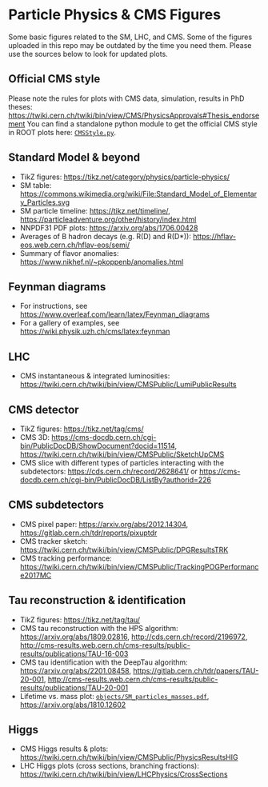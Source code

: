 # Particle Physics & CMS Figures
Some basic figures related to the SM, LHC, and CMS.
Some of the figures uploaded in this repo may be outdated by the time you need them.
Please use the sources below to look for updated plots.

## Official CMS style
Please note the rules for plots with CMS data, simulation, results in PhD theses:
https://twiki.cern.ch/twiki/bin/view/CMS/PhysicsApprovals#Thesis_endorsement
You can find a standalone python module to get the official CMS style in ROOT plots here:
[`CMSStyle.py`](https://github.com/cms-tau-pog/TauFW/blob/master/Plotter/python/plot/CMSStyle.py).

## Standard Model & beyond
- TikZ figures: https://tikz.net/category/physics/particle-physics/
- SM table: https://commons.wikimedia.org/wiki/File:Standard_Model_of_Elementary_Particles.svg
- SM particle timeline: https://tikz.net/timeline/, https://particleadventure.org/other/history/index.html
- NNPDF31 PDF plots: https://arxiv.org/abs/1706.00428
- Averages of B hadron decays (e.g. R(D) and R(D*)): https://hflav-eos.web.cern.ch/hflav-eos/semi/
- Summary of flavor anomalies: https://www.nikhef.nl/~pkoppenb/anomalies.html

## Feynman diagrams
- For instructions, see https://www.overleaf.com/learn/latex/Feynman_diagrams
- For a gallery of examples, see https://wiki.physik.uzh.ch/cms/latex:feynman

## LHC
- CMS instantaneous & integrated luminosities: https://twiki.cern.ch/twiki/bin/view/CMSPublic/LumiPublicResults

## CMS detector
- TikZ figures: https://tikz.net/tag/cms/
- CMS 3D: https://cms-docdb.cern.ch/cgi-bin/PublicDocDB/ShowDocument?docid=11514, https://twiki.cern.ch/twiki/bin/view/CMSPublic/SketchUpCMS
- CMS slice with different types of particles interacting with the subdetectors: https://cds.cern.ch/record/2628641/ or https://cms-docdb.cern.ch/cgi-bin/PublicDocDB/ListBy?authorid=226

## CMS subdetectors
- CMS pixel paper: https://arxiv.org/abs/2012.14304, https://gitlab.cern.ch/tdr/reports/pixuptdr
- CMS tracker sketch: https://twiki.cern.ch/twiki/bin/view/CMSPublic/DPGResultsTRK
- CMS tracking performance: https://twiki.cern.ch/twiki/bin/view/CMSPublic/TrackingPOGPerformance2017MC

## Tau reconstruction & identification
- TikZ figures: https://tikz.net/tag/tau/
- CMS tau reconstruction with the HPS algorithm: https://arxiv.org/abs/1809.02816, http://cds.cern.ch/record/2196972, http://cms-results.web.cern.ch/cms-results/public-results/publications/TAU-16-003
- CMS tau identification with the DeepTau algorithm: https://arxiv.org/abs/2201.08458, https://gitlab.cern.ch/tdr/papers/TAU-20-001, http://cms-results.web.cern.ch/cms-results/public-results/publications/TAU-20-001
- Lifetime vs. mass plot: [`objects/SM_particles_masses.pdf`](objects/SM_particles_masses.pdf), https://arxiv.org/abs/1810.12602

## Higgs
- CMS Higgs results & plots: https://twiki.cern.ch/twiki/bin/view/CMSPublic/PhysicsResultsHIG
- LHC Higgs plots (cross sections, branching fractions): https://twiki.cern.ch/twiki/bin/view/LHCPhysics/CrossSections
